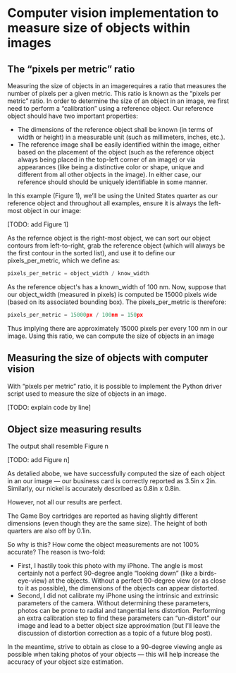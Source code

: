 # Computer vision implementation to measure size of objects within images

## The “pixels per metric” ratio

Measuring the size of objects in an imagerequires a ratio that measures the number of pixels per a given metric. This ratio is known as the “pixels per metric” ratio. In order to determine the size of an object in an image, we first need to perform a “calibration” using a reference object. Our reference object should have two important properties:
* The dimensions of the reference object shall be known (in terms of width or height) in a measurable unit (such as millimeters, inches, etc.).
* The reference image shall be easily identified within the image, either based on the placement of the object (such as the reference object always being placed in the top-left corner of an image) or via appearances (like being a distinctive color or shape, unique and different from all other objects in the image). In either case, our reference should should be uniquely identifiable in some manner.

In this example (Figure 1), we’ll be using the United States quarter as our reference object and throughout all examples, ensure it is always the left-most object in our image:

[TODO: add Figure 1]

As the refernce object is the right-most object, we can sort our object contours from left-to-right, grab the reference object (which will always be the first contour in the sorted list), and use it to define our pixels_per_metric, which we define as:

```python
pixels_per_metric = object_width / know_width
```

As the reference object's has a known_width of 100 nm. Now, suppose that our object_width (measured in pixels) is computed be 15000 pixels wide (based on its associated bounding box). The pixels_per_metric is therefore:

```python
pixels_per_metric = 15000px / 100nm = 150px
```

Thus implying there are approximately 15000 pixels per every 100 nm in our image. Using this ratio, we can compute the size of objects in an image

## Measuring the size of objects with computer vision

With “pixels per metric” ratio, it is possible to implement the Python driver script used to measure the size of objects in an image.

[TODO: explain code by line]

## Object size measuring results

The output shall resemble Figure n

[TODO: add Figure n]

As detalied abobe, we have successfully computed the size of each object in an our image — our business card is correctly reported as 3.5in x 2in. Similarly, our nickel is accurately described as 0.8in x 0.8in.

However, not all our results are perfect.

The Game Boy cartridges are reported as having slightly different dimensions (even though they are the same size). The height of both quarters are also off by 0.1in.

So why is this? How come the object measurements are not 100% accurate? The reason is two-fold:

* First, I hastily took this photo with my iPhone. The angle is most certainly not a perfect 90-degree angle “looking down” (like a birds-eye-view) at the objects. Without a perfect 90-degree view (or as close to it as possible), the dimensions of the objects can appear distorted.
* Second, I did not calibrate my iPhone using the intrinsic and extrinsic parameters of the camera. Without determining these parameters, photos can be prone to radial and tangential lens distortion. Performing an extra calibration step to find these parameters can “un-distort” our image and lead to a better object size approximation (but I’ll leave the discussion of distortion correction as a topic of a future blog post).

In the meantime, strive to obtain as close to a 90-degree viewing angle as possible when taking photos of your objects — this will help increase the accuracy of your object size estimation.

